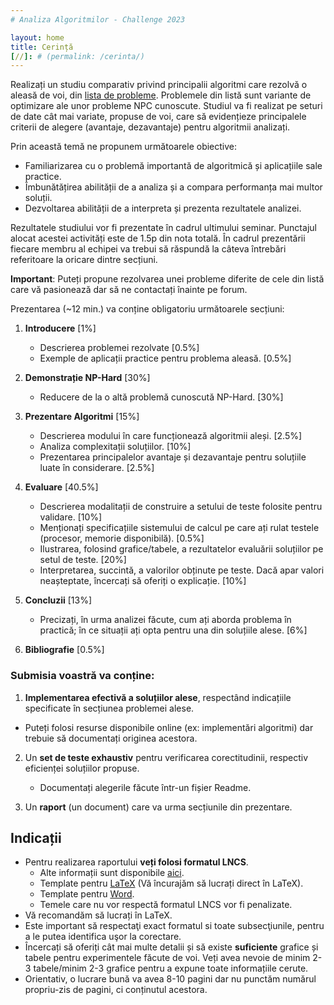 ```yaml
---
# Analiza Algoritmilor - Challenge 2023

layout: home
title: Cerință
[//]: # (permalink: /cerinta/)
---
```


Realizați un studiu comparativ privind principalii algoritmi care rezolvă o aleasă de voi, din 
<a href="https://acs-aa-challenge.github.io/acs-aa-challenge/probleme/">lista de probleme</a>. Problemele din listă sunt variante de optimizare ale unor probleme NPC cunoscute. Studiul va fi realizat pe seturi de date cât mai variate, propuse de voi, care să evidențieze principalele criterii de alegere (avantaje, dezavantaje) pentru algoritmii analizați. 

Prin această temă ne propunem următoarele obiective:

- Familiarizarea cu o problemă importantă de algoritmică și aplicațiile sale practice.
- Îmbunătățirea abilității de a analiza și a compara performanța mai multor soluții.
- Dezvoltarea abilității de a interpreta și prezenta rezultatele analizei.

Rezultatele studiului vor fi prezentate în cadrul ultimului seminar. Punctajul alocat acestei activități este de 1.5p din nota totală.
În cadrul prezentării fiecare membru al echipei va trebui să răspundă la câteva întrebări referitoare la oricare dintre secțiuni.

**Important**: Puteți propune rezolvarea unei probleme diferite de cele din listă care vă pasionează dar să ne contactați înainte pe forum.

Prezentarea (~12 min.) va conține obligatoriu următoarele secțiuni:

1. **Introducere** [1%]
   - Descrierea problemei rezolvate [0.5%]
   - Exemple de aplicații practice pentru problema aleasă. [0.5%]
    
2. **Demonstrație NP-Hard** [30%]
   - Reducere de la o altă problemă cunoscută NP-Hard. [30%]

3. **Prezentare Algoritmi** [15%]
   - Descrierea modului în care funcționează algoritmii aleși. [2.5%]
   - Analiza complexitații soluțiilor. [10%]
   - Prezentarea principalelor avantaje și dezavantaje pentru soluțiile luate în considerare. [2.5%]    

4. **Evaluare** [40.5%]
   - Descrierea modalitații de construire a setului de teste folosite pentru validare. [10%]
   - Menționați specificațiile sistemului de calcul pe care ați rulat testele (procesor, memorie disponibilă). [0.5%]
   - Ilustrarea, folosind grafice/tabele, a rezultatelor evaluării soluțiilor pe setul de teste. [20%]
   - Interpretarea, succintă, a valorilor obținute pe teste. Dacă apar valori neașteptate, încercați să oferiți o explicație. [10%]

5. **Concluzii** [13%]
   - Precizați, în urma analizei făcute, cum ați aborda problema în practică; în ce situații ați opta pentru una din soluțiile alese. [6%]

6. **Bibliografie** [0.5%]


### Submisia voastră va conține:

1. **Implementarea efectivă a soluțiilor alese**, respectând indicațiile specificate în secțiunea problemei alese.
- Puteți folosi resurse disponibile online (ex: implementări algoritmi) dar trebuie să documentați originea acestora.

2. Un **set de teste exhaustiv** pentru verificarea corectitudinii, respectiv eficienței soluțiilor propuse.
    - Documentați alegerile făcute într-un fișier Readme.

3. Un **raport** (un document) care va urma secțiunile din prezentare.

## Indicații
- Pentru realizarea raportului **veți folosi formatul LNCS**.
   - Alte informații sunt disponibile [aici](https://www.springer.com/computer/lncs?SGWID=0-164-6-793341-0).
   - Template pentru [LaTeX](https://www.overleaf.com/latex/templates/springer-lecture-notes-in-computer-science/kzwwpvhwnvfj) (Vă încurajăm să lucrați direct în LaTeX).
   - Template pentru [Word](https://resource-cms.springernature.com/springer-cms/rest/v1/content/19238706/data/v1). 
   - Temele care nu vor respectă formatul LNCS vor fi penalizate.
- Vă recomandăm să lucrați în LaTeX.
- Este important să respectaţi exact formatul si toate subsecţiunile, pentru a le putea identifica uşor la corectare.
- Încercați să oferiți cât mai multe detalii și să existe **suficiente** grafice și tabele pentru experimentele făcute de voi.
Veți avea nevoie de minim 2-3 tabele/minim 2-3 grafice pentru a expune toate informațiile cerute.
- Orientativ, o lucrare bună va avea 8-10 pagini dar nu punctăm numărul propriu-zis de pagini, ci conținutul acestora.
